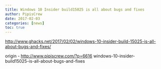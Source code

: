 ```yaml
---
title: Windows 10 Insider build15025 is all about bugs and fixes
author: PipisCrew
date: 2017-02-03
categories: [news]
toc: true
---
```


http://www.ghacks.net/2017/02/02/windows-10-insider-build-15025-is-all-about-bugs-and-fixes/

origin - http://www.pipiscrew.com/?p=6616 windows-10-insider-build15025-is-all-about-bugs-and-fixes